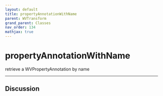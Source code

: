 ```yaml
---
layout: default
title: propertyAnnotationWithName
parent: WVTransform
grand_parent: Classes
nav_order: 134
mathjax: true
---
```


#  propertyAnnotationWithName

retrieve a WVPropertyAnnotation by name


---

## Discussion

  
